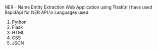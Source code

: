 NER - Name Entity Extraction Web Application using Flask\n
I have used RapidApi for NER API.\n
Languages used:
1. Python
2. Flask
3. HTML
4. CSS
5. JSON
